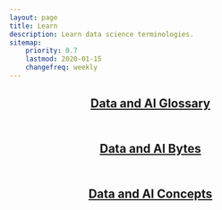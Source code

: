 ```yaml
---
layout: page
title: Learn
description: Learn data science terminologies.
sitemap:
    priority: 0.7
    lastmod: 2020-01-15
    changefreq: weekly
---
```








<article>
    <header>
        <h2><a href="{{ "/data-ai-glossary" | absolute_url }}" class="button">Data and AI Glossary</a></h2>
    </header>
</article>

<article>
    <header>
        <h2><a href="{{ "/data-ai-bytes" | absolute_url }}" class="button">Data and AI Bytes</a></h2>
    </header>
</article>

<article>
    <header>
        <h2><a href="{{ "/data-ai-concepts" | absolute_url }}" class="button">Data and AI Concepts</a></h2>
    </header>
</article>
